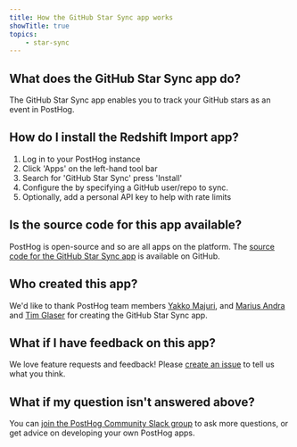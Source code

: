 ```yaml
---
title: How the GitHub Star Sync app works
showTitle: true
topics:
    - star-sync
---
```


## What does the GitHub Star Sync app do?
The GitHub Star Sync app enables you to track your GitHub stars as an event in PostHog. 

## How do I install the Redshift Import app?

1. Log in to your PostHog instance
2. Click 'Apps' on the left-hand tool bar
3. Search for 'GitHub Star Sync' press 'Install'
4. Configure the by specifying a GitHub user/repo to sync. 
5. Optionally, add a personal API key to help with rate limits

## Is the source code for this app available?

PostHog is open-source and so are all apps on the platform. The [source code for the GitHub Star Sync app](https://github.com/PostHog/github-star-sync-plugin) is available on GitHub. 

## Who created this app?

We'd like to thank PostHog team members [Yakko Majuri](https://github.com/yakkomajuri), and [Marius Andra](https://github.com/mariusandra) and [Tim Glaser](https://github.com/timgl) for creating the GitHub Star Sync app. 

## What if I have feedback on this app?

We love feature requests and feedback! Please [create an issue](https://github.com/PostHog/posthog/issues/new?assignees=&labels=enhancement%2C+feature&template=feature_request.md) to tell us what you think. 

## What if my question isn't answered above?

You can [join the PostHog Community Slack group](/slack) to ask more questions, or get advice on developing your own PostHog apps.